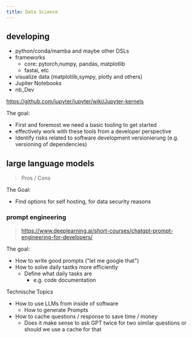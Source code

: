 ```yaml
---
title: Data Science
---
```



## developing

  - python/conda/mamba and maybe other DSLs
  - frameworks 
    - core: pytorch,numpy, pandas, matplotlib 
    - fastai, etc
  - visualize data (matplotlib,sympy, plotly and others)
  - Jupiter Notebooks
  - nb_Dev

https://github.com/jupyter/jupyter/wiki/Jupyter-kernels

The goal:

- First and foremost we need a basic tooling to get started
- effectively work with these tools from a developer perspective
- Identify risks related to software development versionierung (e.g. versioning of dependencies)

## large language models

> Pros / Cons

The Goal:

- Find options for self hosting, for data security reasons

### prompt engineering

> https://www.deeplearning.ai/short-courses/chatgpt-prompt-engineering-for-developers/

The goal:

- How to write good prompts ("let me google that")
- How to solve daily tastks more efficiently
  - Define what daily tasks are
    - e.g. code documentation

Technische Topics

- How to use LLMs from inside of software
  - How to generate Prompts
- How to cache questions / response to save time / money
  - Does it make sense to ask GPT twice for two similar questions or should we use a cache for that
